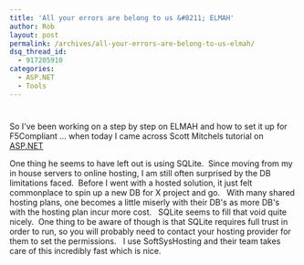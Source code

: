 ```yaml
---
title: 'All your errors are belong to us &#8211; ELMAH'
author: Rob
layout: post
permalink: /archives/all-your-errors-are-belong-to-us-elmah/
dsq_thread_id:
  - 917205910
categories:
  - ASP.NET
  - Tools
---
```

# 

So I've been working on a step by step on ELMAH and how to set it up for F5Compliant ... when today I came across Scott Mitchels tutorial on [ASP.NET][1]

 [1]: http://asp.net/



One thing he seems to have left out is using SQLite.  Since moving from my in house servers to online hosting, I am still often surprised by the DB limitations faced.  Before I went with a hosted solution, it just felt commonplace to spin up a new DB for X project and go.   With many shared hosting plans, one becomes a little miserly with their DB's as more DB's with the hosting plan incur more cost.   SQLite seems to fill that void quite nicely.  One thing to be aware of though is that SQLite requires full trust in order to run, so you will probably need to contact your hosting provider for them to set the permissions.   I use SoftSysHosting and their team takes care of this incredibly fast which is nice.